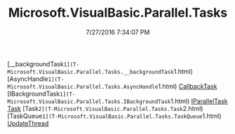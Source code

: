 ﻿---
title: Microsoft.VisualBasic.Parallel.Tasks
date: 7/27/2016 7:34:07 PM
---

[__backgroundTask`1](T-Microsoft.VisualBasic.Parallel.Tasks.__backgroundTask`1.html)
[AsyncHandle`1](T-Microsoft.VisualBasic.Parallel.Tasks.AsyncHandle`1.html)
[CallbackTask](T-Microsoft.VisualBasic.Parallel.Tasks.CallbackTask.html)
[IBackgroundTask`1](T-Microsoft.VisualBasic.Parallel.Tasks.IBackgroundTask`1.html)
[IParallelTask](T-Microsoft.VisualBasic.Parallel.Tasks.IParallelTask.html)
[Task](T-Microsoft.VisualBasic.Parallel.Tasks.Task.html)
[Task`2](T-Microsoft.VisualBasic.Parallel.Tasks.Task`2.html)
[TaskQueue`1](T-Microsoft.VisualBasic.Parallel.Tasks.TaskQueue`1.html)
[UpdateThread](T-Microsoft.VisualBasic.Parallel.Tasks.UpdateThread.html)
